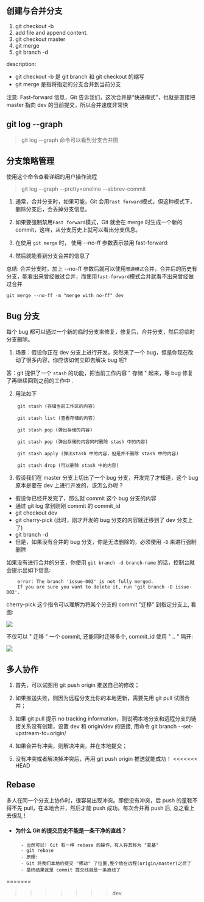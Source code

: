 ## 创建与合并分支

1. git checkout -b <branch-name>
2. add file and append content.
3. git checkout master
4. git merge <branch-name>
5. git branch -d <branch-name>

description:

- git checkout -b 是 git branch 和 git checkout 的缩写
- git merge 是指将指定的分支合并到当前分支

注意: Fast-forward 信息，Git 告诉我们，这次合并是“快进模式”，也就是直接把 master 指向 dev 的当前提交，所以合并速度非常快

## git log --graph

> git log --graph 命令可以看到分支合并图

## 分支策略管理

使用这个命令查看详细的用户操作流程

> git log --graph --pretty=oneline --abbrev-commit

1. 通常，合并分支时，如果可能，Git 会用`Fast forward`模式，但这种模式下，删除分支后，会丢掉分支信息。

2. 如果要强制禁用`Fast forward`模式，Git 就会在 merge 时生成一个新的 commit，这样，从分支历史上就可以看出分支信息。

3. 在使用 `git merge` 时， 使用 --no-ff 参数表示禁用 fast-forward:

4. 然后就能看到分支合并的信息了

总结: 合并分支时，加上 --no-ff 参数后就可以使用`普通模式`合并，合并后的历史有分支，能看出来曾经做过合并，而使用`fast-forward`模式合并就看不出来曾经做过合并

`git merge --no-ff -m "merge with no-ff" dev`

## Bug 分支

每个 bug 都可以通过一个新的临时分支来修复，修复后，合并分支，然后将临时分支删除。

1. 场景：假设你正在 dev 分支上进行开发，突然来了一个 bug，但是你现在改动了很多内容，你应该如何立即去解决 bug 呢?

答：git 提供了一个 `stash` 的功能，把当前工作内容 " 存储 " 起来，等 bug 修复了再继续回到之前的工作中 .

2. 用法如下

```
	git stash (存储当前工作区的内容)

	git stash list (查看存储的内容)

	git stash pop (弹出存储的内容)

	git stash pop (弹出存储的内容同时删除 stash 中的内容)

	git stash apply (弹出stash 中的内容，但是并不删除 stash 中的内容)

	git stash drop (可以删除 stash 中的内容)

```

3. 假设我们在 master 分支上切出了一个 bug 分支，开发完了才知道，这个 bug 原本是要在 dev 上进行开发的，该怎么办呢 ?

- 假设你已经开发完了，那么就 commit 这个 bug 分支的内容
- 通过 git log 拿到刚刚 commit 的 commit_id
- git checkout dev
- git cherry-pick <commit-id> (此时，刚才开发的 bug 分支的内容就迁移到了 dev 分支上了)
- git branch -d <bug-branch>
- 但是，如果没有合并的 bug 分支，你是无法删除的，必须使用 `-D` 来进行强制删除

如果没有进行合并的分支，你使用 `git branch -d branch-name` 的话，控制台就会提示出如下信息:

```
	error: The branch 'issue-002' is not fully merged.
	If you are sure you want to delete it, run 'git branch -D issue-002'.
```

cherry-pick 这个指令可以理解为将某个分支的 commit "迁移" 到指定分支上, 看图:

![](https://res.cloudinary.com/practicaldev/image/fetch/s--3eCyc1bO--/c_limit%2Cf_auto%2Cfl_progressive%2Cq_auto%2Cw_880/https://raw.githubusercontent.com/UnseenWizzard/git_training/master/img/cherry_pick.png)

不仅可以 " 迁移 " 一个 commit, 还能同时迁移多个, commit_id 使用 " .. " 隔开:

![](https://res.cloudinary.com/practicaldev/image/fetch/s--_-UHvfoF--/c_limit%2Cf_auto%2Cfl_progressive%2Cq_auto%2Cw_880/https://raw.githubusercontent.com/UnseenWizzard/git_training/master/img/cherry_pick_range.png)

## 多人协作

1. 首先，可以试图用 git push origin <branch-name>推送自己的修改；

2. 如果推送失败，则因为远程分支比你的本地更新，需要先用 git pull 试图合并；

3. 如果 git pull 提示 no tracking information，则说明本地分支和远程分支的链接关系没有创建，设置 dev 和 origin/dev 的链接, 用命令 git branch --set-upstream-to=origin/<branch-name> <branch-name>

4. 如果合并有冲突，则解决冲突，并在本地提交；

5. 没有冲突或者解决掉冲突后，再用 git push origin <branch-name>推送就能成功！
<<<<<<< HEAD

## Rebase

多人在同一个分支上协作时，很容易出现冲突。即使没有冲突，后 push 的童鞋不得不先 pull，在本地合并，然后才能 push 成功。每次合并再 push 后, 总之看上去很乱 !

- #### 为什么 Git 的提交历史不能是一条干净的直线？
      	- 当然可以! Git 有一种 rebase 的操作，有人将其称为 "变基"
      	- git rebase
      	- 原理:
      	- Git 将我们本地的提交 "挪动" 了位置,整个放在远程(origin/master)之后了
      	- 最终结果就是 commit 提交线就是一条直线了
=======
>>>>>>> dev
